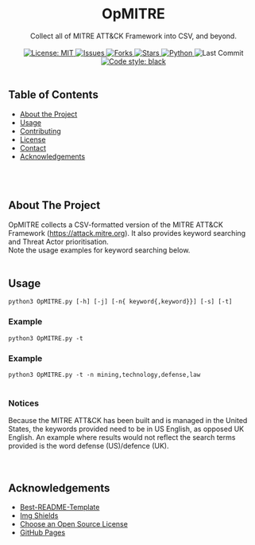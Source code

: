<!-- PROJECT LOGO -->
<p align="center">
  <h1 align="center">OpMITRE</h1>
  <p align="center">
    Collect all of MITRE ATT&amp;CK Framework into CSV, and beyond.
    <br><br>
    <a href="https://mit-license.org">
      <img src="https://img.shields.io/github/license/ezaspy/OpMITRE" alt="License: MIT">
    </a>
    <a href="https://github.com/ezaspy/OpMITRE/issues">
      <img src="https://img.shields.io/github/issues/ezaspy/OpMITRE" alt="Issues">
    </a>
    <a href="https://github.com/ezaspy/OpMITRE/network/members">
      <img src="https://img.shields.io/github/forks/ezaspy/OpMITRE" alt="Forks">
    <a href="https://github.com/ezaspy/OpMITRE/stargazers">
      <img src="https://img.shields.io/github/stars/ezaspy/OpMITRE" alt="Stars">
    </a>
    <a href="https://www.python.org">
      <img src="https://img.shields.io/badge/language-python-pink" alt="Python">
    </a>
    </a>
      <img src="https://img.shields.io/github/last-commit/ezaspy/OpMITRE" alt="Last Commit">
    </a>
    <a href="https://github.com/psf/black">
      <img alt="Code style: black" src="https://img.shields.io/badge/code%20style-black-000000.svg">
    </a>
    <br><br>
  </p>
</p>

<!-- TABLE OF CONTENTS -->
## Table of Contents

* [About the Project](#about-the-project)
* [Usage](#usage)
* [Contributing](#contributing)
* [License](#license)
* [Contact](#contact)
* [Acknowledgements](#acknowledgements)


<br><br>

<!-- ABOUT THE PROJECT -->
## About The Project

OpMITRE collects a CSV-formatted version of the MITRE ATT&amp;CK Framework (https://attack.mitre.org). It also provides keyword searching and Threat Actor prioritisation.<br>
Note the usage examples for keyword searching below.
<br><br>


<!-- USAGE EXAMPLES -->
## Usage
`python3 OpMITRE.py [-h] [-j] [-n{ keyword{,keyword}}] [-s] [-t]`
### Example
`python3 OpMITRE.py -t`
### Example
`python3 OpMITRE.py -t -n mining,technology,defense,law`
<br><br>

### Notices

Because the MITRE ATT&amp;CK has been built and is managed in the United States, the keywords provided need to be in US English, as opposed UK English. An example where results would not reflect the search terms provided is the word defense (US)/defence (UK).
<br><br><br>


<!-- ACKNOWLEDGEMENTS -->
## Acknowledgements
* [Best-README-Template](https://github.com/othneildrew/Best-README-Template)
* [Img Shields](https://shields.io)
* [Choose an Open Source License](https://choosealicense.com)
* [GitHub Pages](https://pages.github.com)



<!-- MARKDOWN LINKS & IMAGES -->
<!-- https://www.markdownguide.org/basic-syntax/#reference-style-links -->
[contributors-shield]: https://img.shields.io/github/contributors/ezaspy/bruce.svg?style=flat-square
[contributors-url]: https://github.com/ezaspy/bruce/graphs/contributors
[forks-shield]: https://img.shields.io/github/forks/ezaspy/bruce.svg?style=flat-square
[forks-url]: https://github.com/ezaspy/bruce/network/members
[stars-shield]: https://img.shields.io/github/stars/ezaspy/bruce.svg?style=flat-square
[stars-url]: https://github.com/ezaspy/bruce/stargazers
[issues-shield]: https://img.shields.io/github/issues/ezaspy/bruce.svg?style=flat-square
[issues-url]: https://github.com/ezaspy/bruce/issues
[license-shield]: https://img.shields.io/github/license/ezaspy/bruce.svg?style=flat-square
[license-url]: https://github.com/ezaspy/bruce/master/LICENSE.txt
